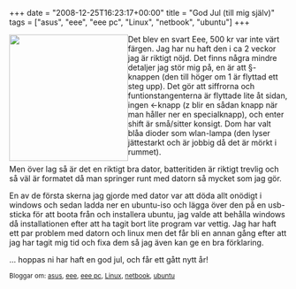 +++
date = "2008-12-25T16:23:17+00:00"
title = "God Jul (till mig själv)"
tags = ["asus", "eee", "eee pc", "Linux", "netbook", "ubuntu"]
+++

[<img class="alignleft" style="float: left;" src="/images/2008/12/eee901.jpg" alt="" width="215" height="229" />][1]Det blev en svart Eee, 500 kr var inte värt färgen. Jag har nu haft den i ca 2 veckor jag är riktigt nöjd. Det finns några mindre detaljer jag stör mig på, en är att §-knappen (den till höger om 1 är flyttad ett steg upp). Det gör att siffrorna och funtionstangenterna är flyttade lite åt sidan, ingen <-knapp (z blir en sådan knapp när man håller ner en specialknapp), och enter shift är små/sitter konsigt. Dom har valt blåa dioder som wlan-lampa (den lyser jättestarkt och är jobbig då det är mörkt i rummet).

Men över lag så är det en riktigt bra dator, batteritiden är riktigt trevlig och så väl är formatet då man springer runt med datorn så mycket som jag gör.

En av de första skerna jag gjorde med dator var att döda allt onödigt i windows och sedan ladda ner en ubuntu-iso och lägga över den på en usb-sticka för att boota från och installera ubuntu, jag valde att behålla windows då installationen efter att ha tagit bort lite program var vettig. Jag har haft ett par problem med datorn och linux men det får bli en annan gång efter att jag har tagit mig tid och fixa dem så jag även kan ge en bra förklaring.

&#8230; hoppas ni har haft en god jul, och får ett gått nytt år!

<small> <p class='technorati-tags'>
  Bloggar om: <a class='technorati-link' href='http://bloggar.se/om/asus' rel='tag' target='_self'>asus</a>, <a class='technorati-link' href='http://bloggar.se/om/eee' rel='tag' target='_self'>eee</a>, <a class='technorati-link' href='http://bloggar.se/om/eee+pc' rel='tag' target='_self'>eee pc</a>, <a class='technorati-link' href='http://bloggar.se/om/Linux' rel='tag' target='_self'>Linux</a>, <a class='technorati-link' href='http://bloggar.se/om/netbook' rel='tag' target='_self'>netbook</a>, <a class='technorati-link' href='http://bloggar.se/om/ubuntu' rel='tag' target='_self'>ubuntu</a>
</p></small>

 [1]: /images/2008/12/eee901.jpg
